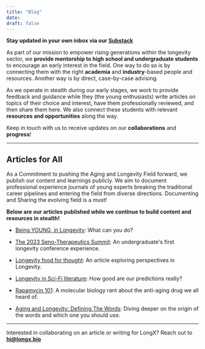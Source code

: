 ```yaml
---
title: "Blog"
date: 
draft: false
---
```

**Stay updated in your own inbox via our <a href="https://longevityxplorer.substack.com/" target="_blank">Substack</a>**

As part of our mission to empower rising generations within the longevity sector, we **provide mentorship to high school and undergraduate students** to encourage an early interest in the field. One way to do so is by connecting them with the right **academia** and **industry**-based people and resources. Another way is by direct, case-by-case advising.

As we operate in stealth during our early stages, we work to provide feedback and guidance while they (the young enthusiasts) write articles on topics of their choice and interest, have them professionally reviewed, and then share them here. We also connect these students with relevant **resources and opportunities** along the way. 

Keep in touch with us to receive updates on our **collaborations** and **progress**!


---
## Articles for All
As a Commitment to pushing the Aging and Longevity Field forward, we publish our content and learnings publicly.
We aim to document professional experience journals of young experts breaking the traditional career pipelines and entering the field from diverse directions. 
Documenting and Sharing the evolving field is a must!

**Below are our articles published while we continue to build content and resources in stealth!**

- <a href="https://longevityxplorer.substack.com/p/being-young-in-longevity" target="_blank">Being YOUNG, in Longevity</a>: What can you do?
  
- <a href="https://longevityxplorer.substack.com/p/the-2023-seno-therapeutics-summit" target="_blank">The 2023 Seno-Therapeutics Summit</a>: An undergraduate's first longevity conference experience.

- <a href="https://longevityxplorer.substack.com/p/longevity-food-for-thought)" target="_blank">Longevity food for thought</a>: An article exploring perspectives in Longevity.

- <a href="https://longevityxplorer.substack.com/p/longevity-in-sci-fi-literature" target="_blank">Longevity in Sci-Fi literature</a>: How good are our predictions really?

- <a href="https://longevityxplorer.substack.com/p/rapamycin-101" target="_blank">Rapamycin 101</a>: A molecular biology rant about the anti-aging drug we all heard of.

- <a href="https://longevityxplorer.substack.com/p/aging-and-longevity-defining-the" target="_blank">Aging and Longevity: Defining The Words</a>: Diving deeper on the origin of the words and which one you should use.

---
Interested in collaborating on an article or writing for LongX? Reach out to **hi@longx.bio**
<!---



USE THIS FUTURE GITHUBBERS AND PLACE THE APPROPRIATE CONTENT INSIDE FOR ARTICLE LINKS UNTIL WE CAN FIND A BETTER WAY TO INTEGRATE SUBSTACK API/CONTENT
NEW METHOD USING HTML - OPENS LINK IN NEW TAB
- <a href="link.com" target="_blank">title</a>: Subtitle

OLD METHOD OPENS LINK ON SAME TAB
[Article title here](substack link here): Subtitle/attention grab here


- [Being YOUNG, in Longevity](https://longevityxplorer.substack.com/p/being-young-in-longevity): What can you do?
  
- [The 2023 Seno-Therapeutics Summit](https://longevityxplorer.substack.com/p/the-2023-seno-therapeutics-summit): An undergraduate's first longevity conference experience.
  
- [Longevity food for thought](https://longevityxplorer.substack.com/p/longevity-food-for-thought): An article about perspectives in Longevity.
  
- [Longevity in Sci-Fi literature](https://longevityxplorer.substack.com/p/longevity-in-sci-fi-literature): How good are our predictions really?
  
- [Rapamycin 101](https://longevityxplorer.substack.com/p/rapamycin-101): A molecular biology rant about the anti-aging drug we all heard of.
  
- [Aging and Longevity: Defining The Words](https://longevityxplorer.substack.com/p/aging-and-longevity-defining-the): Diving deeper on the origin of the words and which one you should use.

- [Introductory](#introductory)
- [Deep dives](#deep-dives)
- [Personal stories](#personal-stories)
- [Creative work](#creative-work)
- [Curated lists](#curated-lists)

---

## Introductory
Check out our first articles!

- [Longevity in Sci-Fi literature](https://longevityxplorer.substack.com/p/longevity-in-sci-fi-literature): How good are our predictions really?
- [Rapamycin 101](https://longevityxplorer.substack.com/p/rapamycin-101): A molecular biology rant about the anti-aging drug we all heard of.
- [Aging and Longevity: Defining The Words](https://longevityxplorer.substack.com/p/aging-and-longevity-defining-the): Diving deeper on the origin of the words and which one you should use.


---

## Deep dives
The topics we cover don't have to just scratch the surface of what is longevity about, and what one can do. 
Diving deeper into questions that spark your interest is beneficial for people with an obsession with the same questions that you have.


---

## Personal stories
As youngsters in the field, we also struggled to find role models our age. There is so much talent out there, this shouldn't be the case.

Did you do some cool longevity stuff or have unique ideas? Share your story and perspective!
Do you know someone else who falls into that category? Don't be afraid to interview them or share their work with us!


---

## Creative work
Did you ever search on Google for answers to a most random (longevity-related) shower thought? Did you jump into a deep rant about the topic? We want to cover that!


---

## Curated lists
We aim to share lists of resources anyone can use to expand their skills, gain experience, meet new longevity folks, and become who they want to be.

---    
--->

